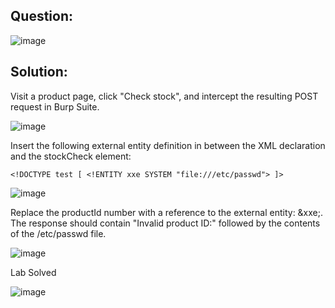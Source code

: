 ## Question:

![image](https://github.com/Nifalnasar/Portswigger-Labs/assets/141356053/a6d21795-f772-47fd-bf68-e70e4e7ff8d3)

## Solution:

Visit a product page, click "Check stock", and intercept the resulting POST request in Burp Suite.

![image](https://github.com/Nifalnasar/Portswigger-Labs/assets/141356053/24d61aac-432b-426c-a78b-0cca8536f9b8)

Insert the following external entity definition in between the XML declaration and the stockCheck element:

`<!DOCTYPE test [ <!ENTITY xxe SYSTEM "file:///etc/passwd"> ]>`

![image](https://github.com/Nifalnasar/Portswigger-Labs/assets/141356053/5f499c52-98c5-4d85-9e71-612f8acd8fae)

Replace the productId number with a reference to the external entity: &xxe;. The response should contain "Invalid product ID:" followed by the contents of the /etc/passwd file.

![image](https://github.com/Nifalnasar/Portswigger-Labs/assets/141356053/93d2be64-e510-482e-ada0-52898f354ad5)

Lab Solved

![image](https://github.com/Nifalnasar/Portswigger-Labs/assets/141356053/b686a6f9-2c2c-4c6c-8203-549291905af3)



